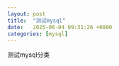 ```yaml
---
layout: post
title:  "测试mysql"
date:   2025-06-04 09:31:26 +0800
categories: [mysql]
---
```

测试mysql分类